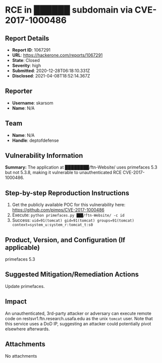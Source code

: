 # RCE in ██████ subdomain via CVE-2017-1000486

## Report Details
- **Report ID**: 1067291
- **URL**: https://hackerone.com/reports/1067291
- **State**: Closed
- **Severity**: high
- **Submitted**: 2020-12-28T06:18:10.331Z
- **Disclosed**: 2021-04-08T18:52:14.367Z

## Reporter
- **Username**: skarsom
- **Name**: N/A

## Team
- **Name**: N/A
- **Handle**: deptofdefense

## Vulnerability Information
**Summary:**
The application at ████████/ftn-Website/ uses primefaces 5.3 but not 5.3.8, making it vulnerable to unauthenticated RCE CVE-2017-1000486.

## Step-by-step Reproduction Instructions

1. Get the publicly available POC for this vulnerability here: https://github.com/pimps/CVE-2017-1000486
2. Execute:  `python primefaces.py ███/ftn-Website/ -c id`
3. Success: `uid=91(tomcat) gid=91(tomcat) groups=91(tomcat) context=system_u:system_r:tomcat_t:s0`

## Product, Version, and Configuration (If applicable)
primefaces 5.3

## Suggested Mitigation/Remediation Actions
Update primefaces.

## Impact

An unauthenticated, 3rd-party attacker or adversary can execute remote code on restsvr1.ftn.research.usafa.edu as the unix `tomcat` user. Note that this service uses a DoD IP, suggesting an attacker could potentially pivot elsewhere afterwards.

## Attachments
No attachments
